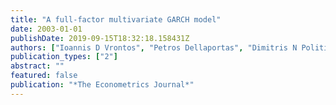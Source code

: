 ```yaml
---
title: "A full-factor multivariate GARCH model"
date: 2003-01-01
publishDate: 2019-09-15T18:32:18.158431Z
authors: ["Ioannis D Vrontos", "Petros Dellaportas", "Dimitris N Politis"]
publication_types: ["2"]
abstract: ""
featured: false
publication: "*The Econometrics Journal*"
---
```


